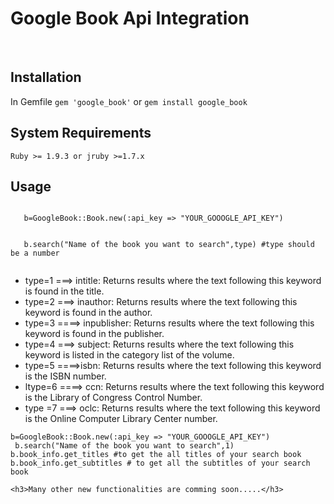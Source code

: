 <!DOCTYPE>
<html>
<head>
<title>Google Book API Integration</title>
</head>
<body>
	<h1>Google Book Api Integration</h1>
	<br/>
<div>
	<h2>Installation</h2>
	<p>In Gemfile
    <code>gem 'google_book'</code>
    or
    <code>gem install google_book</code>
	</p>
</div>
<div>
 <h2>System Requirements</h2>
 <code>Ruby >= 1.9.3 or jruby >=1.7.x</code>
</div> 

<div>
 <h2>Usage</h2>
 <p>
 <code>
   b=GoogleBook::Book.new(:api_key => "YOUR_GOOOGLE_API_KEY")
 </code><br/>
 <code>
   b.search("Name of the book you want to search",type) #type should be a number
 </code>
 </p>
  <ul>
   <li> type=1 ===> intitle: Returns results where the text following this keyword is found in the title.</li>
   <li> type=2  ===> inauthor: Returns results where the text following this keyword is found in the author.</li>
   <li> type=3 ====> inpublisher: Returns results where the text following this keyword is found in the publisher.</li>
   <li>type=4 ===> subject: Returns results where the text following this keyword is listed in the category list of the volume.</li>
   <li>type=5 ====>isbn: Returns results where the text following this keyword is the ISBN number.</li>
   <li>ltype=6 ====> ccn: Returns results where the text following this keyword is the Library of Congress Control Number.</li>
   <li>type =7 ===> oclc: Returns results where the text following this keyword is the Online Computer Library Center number.
   </li>
  </ul>
  <p>
   <code>b=GoogleBook::Book.new(:api_key => "YOUR_GOOOGLE_API_KEY")</code> <br/>
   <code> b.search("Name of the book you want to search",1)</code> <br/> 
   <code>b.book_info.get_titles #to get the all titles of your search book</code> <br/> 
   <code>b.book_info.get_subtitles # to get all the subtitles of your search book</code>  
   </p>
</div>

    <h3>Many other new functionalities are comming soon.....</h3>
</body>
</html>
